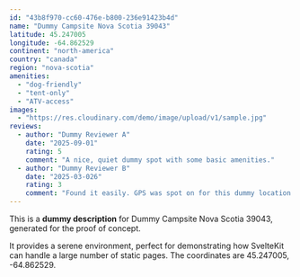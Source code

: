 ```yaml
---
id: "43b8f970-cc60-476e-b800-236e91423b4d"
name: "Dummy Campsite Nova Scotia 39043"
latitude: 45.247005
longitude: -64.862529
continent: "north-america"
country: "canada"
region: "nova-scotia"
amenities:
  - "dog-friendly"
  - "tent-only"
  - "ATV-access"
images:
  - "https://res.cloudinary.com/demo/image/upload/v1/sample.jpg"
reviews:
  - author: "Dummy Reviewer A"
    date: "2025-09-01"
    rating: 5
    comment: "A nice, quiet dummy spot with some basic amenities."
  - author: "Dummy Reviewer B"
    date: "2025-03-026"
    rating: 3
    comment: "Found it easily. GPS was spot on for this dummy location."
---
```


This is a **dummy description** for Dummy Campsite Nova Scotia 39043, generated for the proof of concept.

It provides a serene environment, perfect for demonstrating how SvelteKit can handle a large number of static pages. The coordinates are 45.247005, -64.862529.

